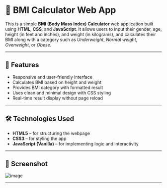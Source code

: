 # 🧮 BMI Calculator Web App

This is a simple **BMI (Body Mass Index) Calculator** web application built using **HTML**, **CSS**, and **JavaScript**. It allows users to input their gender, age, height (in feet and inches), and weight (in kilograms), and calculates their BMI along with a category such as *Underweight*, *Normal weight*, *Overweight*, or *Obese*.

---

## 🚀 Features

- Responsive and user-friendly interface
- Calculates BMI based on height and weight
- Provides BMI category with formatted result
- Uses clean and minimal design with CSS styling
- Real-time result display without page reload

---

## 🛠 Technologies Used

- **HTML5** – for structuring the webpage
- **CSS3** – for styling the app
- **JavaScript (Vanilla)** – for implementing logic and interactivity

---

## 📸 Screenshot

![image](https://github.com/user-attachments/assets/7b38c9ac-35fc-4101-9c88-941b0f474a0d)


---
